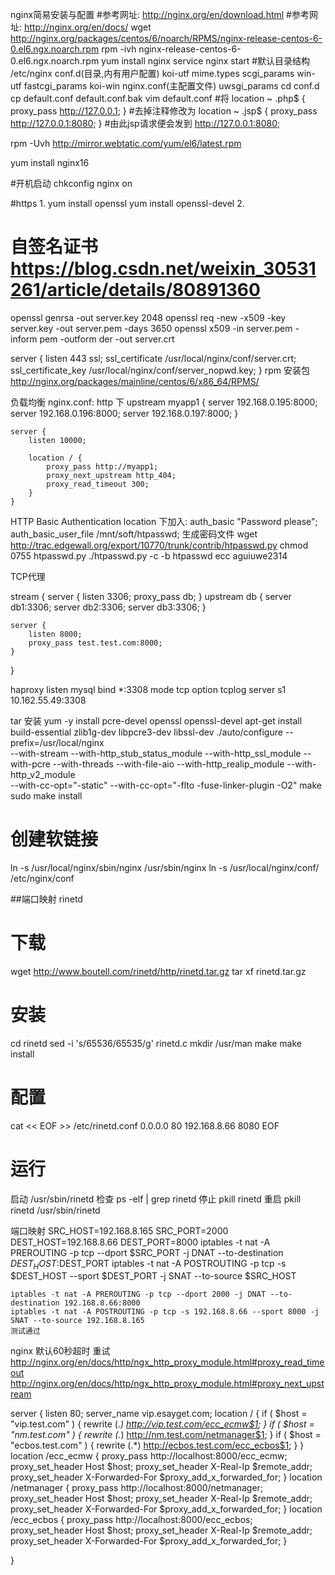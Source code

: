 nginx简易安装与配置
#参考网址: http://nginx.org/en/download.html
#参考网址: http://nginx.org/en/docs/
wget http://nginx.org/packages/centos/6/noarch/RPMS/nginx-release-centos-6-0.el6.ngx.noarch.rpm
rpm -ivh nginx-release-centos-6-0.el6.ngx.noarch.rpm
yum install nginx
service nginx start
#默认目录结构 /etc/nginx
conf.d(目录,内有用户配置)   koi-utf  mime.types  scgi_params   win-utf
fastcgi_params  koi-win     nginx.conf(主配置文件)  uwsgi_params
cd conf.d
cp default.conf default.conf.bak
vim default.conf
#将
    location ~ \.php$ {
        proxy_pass   http://127.0.0.1;
    }
#去掉注释修改为
    location ~ \.jsp$ {
        proxy_pass   http://127.0.0.1:8080;
    }
#由此jsp请求便会发到 http://127.0.0.1:8080;



rpm -Uvh http://mirror.webtatic.com/yum/el6/latest.rpm

yum install nginx16

#开机启动
chkconfig nginx on

#https
1.
yum install openssl
yum install openssl-devel
2.
# 自签名证书 https://blog.csdn.net/weixin_30531261/article/details/80891360
openssl genrsa -out server.key 2048
openssl req -new -x509 -key server.key -out server.pem -days 3650
openssl x509 -in server.pem -inform pem -outform der -out server.crt

server {
    listen 443 ssl;
    ssl_certificate  /usr/local/nginx/conf/server.crt;
    ssl_certificate_key  /usr/local/nginx/conf/server_nopwd.key;
}
rpm 安装包
http://nginx.org/packages/mainline/centos/6/x86_64/RPMS/

负载均衡
nginx.conf: http 下
 upstream myapp1 {
        server 192.168.0.195:8000;
        server 192.168.0.196:8000;
	    server 192.168.0.197:8000;
    }

    server {
        listen 10000;

        location / {
            proxy_pass http://myapp1;
			proxy_next_upstream http_404;
			proxy_read_timeout 300;
        }
    }

HTTP Basic Authentication
location 下加入:
auth_basic "Password please";
auth_basic_user_file  /mnt/soft/htpasswd;
生成密码文件
wget http://trac.edgewall.org/export/10770/trunk/contrib/htpasswd.py
chmod 0755 htpasswd.py
./htpasswd.py -c -b htpasswd ecc aguiuwe2314

TCP代理

stream {
    server {
        listen 3306;
        proxy_pass db;
    }
    upstream db {
        server db1:3306;
        server db2:3306;
        server db3:3306;
    }

	server {
        listen 8000;
        proxy_pass test.test.com:8000;
    }
}

haproxy
listen mysql
    bind  *:3308
    mode  tcp
    option tcplog
    server  s1 10.162.55.49:3308

tar 安装
yum -y install pcre-devel openssl openssl-devel
apt-get install build-essential zlib1g-dev libpcre3-dev libssl-dev
./auto/configure --prefix=/usr/local/nginx \
--with-stream --with-http_stub_status_module --with-http_ssl_module --with-pcre --with-threads --with-file-aio --with-http_realip_module --with-http_v2_module \
--with-cc-opt="-static" --with-cc-opt="-flto -fuse-linker-plugin -O2"
make
sudo make install

# 创建软链接
ln -s /usr/local/nginx/sbin/nginx /usr/sbin/nginx
ln -s /usr/local/nginx/conf/ /etc/nginx/conf

##端口映射 rinetd
# 下载
wget http://www.boutell.com/rinetd/http/rinetd.tar.gz
tar xf rinetd.tar.gz

# 安装
cd rinetd
sed -i 's/65536/65535/g' rinetd.c
mkdir /usr/man
make
make install

# 配置
cat << EOF >> /etc/rinetd.conf
0.0.0.0 80 192.168.8.66 8080
EOF

# 运行
启动 /usr/sbin/rinetd
检查 ps -elf | grep rinetd
停止 pkill rinetd
重启
pkill rinetd
/usr/sbin/rinetd


端口映射
	SRC_HOST=192.168.8.165
	SRC_PORT=2000
	DEST_HOST=192.168.8.66
	DEST_PORT=8000
	iptables -t nat -A PREROUTING -p tcp --dport $SRC_PORT -j DNAT --to-destination $DEST_HOST:$DEST_PORT
	iptables -t nat -A POSTROUTING -p tcp -s $DEST_HOST --sport $DEST_PORT -j SNAT --to-source $SRC_HOST

	iptables -t nat -A PREROUTING -p tcp --dport 2000 -j DNAT --to-destination 192.168.8.66:8000
	iptables -t nat -A POSTROUTING -p tcp -s 192.168.8.66 --sport 8000 -j SNAT --to-source 192.168.8.165
	测试通过


nginx 默认60秒超时 重试
http://nginx.org/en/docs/http/ngx_http_proxy_module.html#proxy_read_timeout
http://nginx.org/en/docs/http/ngx_http_proxy_module.html#proxy_next_upstream


server {
    listen       80;
    server_name  vip.esayget.com;
    location / {
	    if ( $host = "vip.test.com" ) {
          rewrite  (.*) http://vip.test.com/ecc_ecmw$1;
	   }
           if ( $host = "nm.test.com" ) {
          rewrite  (.*) http://nm.test.com/netmanager$1;
	   }
	  if ( $host = "ecbos.test.com" ) {
          rewrite  (.*) http://ecbos.test.com/ecc_ecbos$1;
	   }
    }
    location /ecc_ecmw {
        proxy_pass http://localhost:8000/ecc_ecmw;
        proxy_set_header Host $host;
        proxy_set_header X-Real-Ip $remote_addr;
 	proxy_set_header X-Forwarded-For $proxy_add_x_forwarded_for;
    }
    location /netmanager {
        proxy_pass http://localhost:8000/netmanager;
        proxy_set_header Host $host;
        proxy_set_header X-Real-Ip $remote_addr;
 	proxy_set_header X-Forwarded-For $proxy_add_x_forwarded_for;
    }
    location /ecc_ecbos {
        proxy_pass http://localhost:8000/ecc_ecbos;
        proxy_set_header Host $host;
        proxy_set_header X-Real-Ip $remote_addr;
 	proxy_set_header X-Forwarded-For $proxy_add_x_forwarded_for;
    }

}